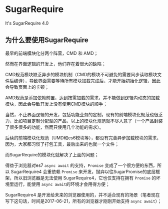 # SugarRequire

It's SugarRequire 4.0

## 为什么要使用SugarRequire

最早的前端模块化分两个阵营，CMD 和 AMD；

然而在界面逻辑的开发上，他们存在着很大的缺陷；

CMD规范模块缺乏异步的模块机制（CMD的模块不可避免的需要同步读取模块文件后编译），导致界面需要等待所有模块加载完成后，才能开始初始化逻辑，因此会导致页面上的卡顿；

AMD规范是添加依赖前置，达到按需加载的需求，并不能做到逻辑内动态的加载模块，因此会导致开发上没有使用CMD模块的顺手；

当然，不止界面逻辑的开发，包括功能业务的定制，现有的前端模块化规范也很乏力，比如项目定制分配型的产品，以上的模块化规范就不尽人意了（一个产品封装了很多很多的功能，然而只使用几个功能的需求）。

后续的前端模块化规范（UMD和es6模块等），都没有完善异步加载模块的需求，因为，大家都习惯了打包工具，最后出来的也就一个文件；

而SugarRequire的模块化就解决了上面的问题；

得益于浏览器对es7 `async await` 的支持，`Promise` 变成了一个很方便的东西，所以 SugarRequire4 会重依赖 `Promise` 来开发，抛弃以往SugarPromise的底层框架，所以旧浏览器是无法使用 SugarRequire4，它也仅支持在拥有 `Promise` 的坏境里运行，能使用 `async await`的环境才会用得方便；

SugarRequire4 是开发给未来的浏览器使用的，并不适合现有的场景（笔者现在写下这句话，时间是2017-06-21，所有的浏览器才刚刚开始支持 `async await`）；
